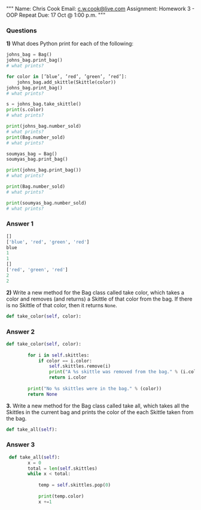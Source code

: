 """
Name: Chris Cook
Email: c.w.cook@live.com
Assignment: Homework 3 - OOP Repeat
Due: 17 Oct @ 1:00 p.m.
"""

### Questions

**1)** What does Python print for each of the following:

```python 
johns_bag = Bag()
johns_bag.print_bag()
# what prints?

for color in [’blue’, ’red’, ’green’, ’red’]:
    johns_bag.add_skittle(Skittle(color))
johns_bag.print_bag()
# what prints?

s = johns_bag.take_skittle()
print(s.color)
# what prints?

print(johns_bag.number_sold)
# what prints?
print(Bag.number_sold)
# what prints?

soumyas_bag = Bag()
soumyas_bag.print_bag()

print(johns_bag.print_bag())
# what prints?

print(Bag.number_sold)
# what prints?

print(soumyas_bag.number_sold)
# what prints?
```

### Answer 1

```python
[]
['blue', 'red', 'green', 'red']
blue
1
1
[]
['red', 'green', 'red']
2
2

```

**2)**  Write a new method for the Bag class called take color, which takes a color and
removes (and returns) a Skittle of that color from the bag. If there is no Skittle
of that color, then it returns `None`.

```python
def take_color(self, color):

```


### Answer 2

```python
def take_color(self, color):
   
    	for i in self.skittles:
    		if color == i.color:
    			self.skittles.remove(i)
    			print("A %s skittle was removed from the bag." % (i.color))
    			return i.color
    		
    	print("No %s skittles were in the bag." % (color))
    	return None

```

**3.** Write a new method for the Bag class called take all, which takes all the Skittles
in the current bag and prints the color of the each Skittle taken from the bag.

```python
def take_all(self):

```

### Answer 3

```python
 def take_all(self):
    	x = 0
    	total = len(self.skittles)
    	while x < total:
   	
    		temp = self.skittles.pop(0)
    		
    		print(temp.color)
    		x +=1
    		

```